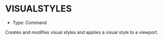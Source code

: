 # VISUALSTYLES

- Type: Command

Creates and modifies visual styles and applies a visual style to a viewport.
